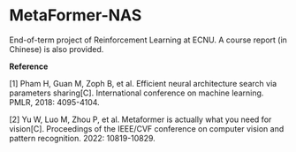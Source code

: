 # MetaFormer-NAS
End-of-term project of Reinforcement Learning at ECNU.
A course report (in Chinese) is also provided.

**Reference**

[1] Pham H, Guan M, Zoph B, et al. Efficient neural architecture search via parameters sharing[C]. International conference on machine learning. PMLR, 2018: 4095-4104.

[2] Yu W, Luo M, Zhou P, et al. Metaformer is actually what you need for vision[C]. Proceedings of the IEEE/CVF conference on computer vision and pattern recognition. 2022: 10819-10829.
